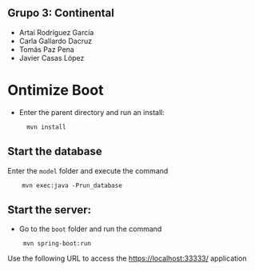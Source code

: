 
## Grupo 3: Continental

- Artai Rodríguez García
- Carla Gallardo Dacruz
- Tomás Paz Pena
- Javier Casas López

# Ontimize Boot

- Enter the parent directory and run an install:
	
		mvn install

## Start the database

 Enter the `model` folder and execute the command

		mvn exec:java -Prun_database
	
## Start the server: 
 - Go to the `boot` folder and run the command

		mvn spring-boot:run
	
Use the following URL to access the [https://localhost:33333/](https://localhost:33333/) application 

